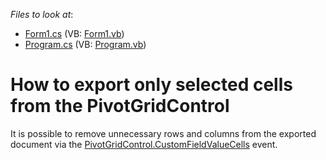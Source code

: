 <!-- default file list -->
*Files to look at*:

* [Form1.cs](./CS/WindowsFormsApplication3/Form1.cs) (VB: [Form1.vb](./VB/WindowsFormsApplication3/Form1.vb))
* [Program.cs](./CS/WindowsFormsApplication3/Program.cs) (VB: [Program.vb](./VB/WindowsFormsApplication3/Program.vb))
<!-- default file list end -->
# How to export only selected cells from the PivotGridControl


<p>It is possible to remove unnecessary rows and columns from the exported document via the <a href="http://documentation.devexpress.com/#WindowsForms/DevExpressXtraPivotGridPivotGridControl_CustomFieldValueCellstopic">PivotGridControl.CustomFieldValueCells</a> event.</p>

<br/>


